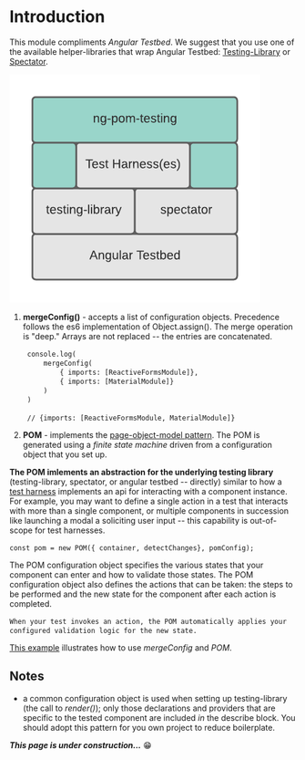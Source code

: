 # Introduction
This module compliments *Angular Testbed*.  We suggest that you use one of the available helper-libraries that wrap Angular Testbed: [Testing-Library](https://testing-library.com/docs/angular-testing-library/intro/) or [Spectator](https://netbasal.com/spectator-v4-a-powerful-tool-to-simplify-your-angular-tests-bd65a0bf317e).

![Tools](assets/tools.png)

1. **mergeConfig()** - accepts a list of configuration objects.  Precedence follows the es6 implementation of Object.assign().  The merge operation is "deep."  Arrays are not replaced -- the entries are concatenated. 


        console.log(
            mergeConfig(
                { imports: [ReactiveFormsModule]}, 
                { imports: [MaterialModule]}
            )
        )

        // {imports: [ReactiveFormsModule, MaterialModule]}

2. **POM** - implements the [page-object-model pattern](https://martinfowler.com/bliki/PageObject.html).  The POM is generated using a *finite state machine* driven from a configuration object that you set up.  

**The POM imlements an abstraction for the underlying testing library** (testing-library, spectator, or angular testbed -- directly) similar to how a [test harness](https://en.wikipedia.org/wiki/Test_harness) implements an api for interacting with a component instance.  For example, you may want to define a single action in a test that interacts with more than a single component, or multiple components in succession like launching a modal a soliciting user input -- this capability is out-of-scope for test harnesses.
    
    const pom = new POM({ container, detectChanges}, pomConfig);
    
The POM configuration object specifies the various states that your component can enter and how to validate those states.  The POM configuration object also defines the actions that can be taken: the steps to be performed and the new state for the component after each action is completed.  

    When your test invokes an action, the POM automatically applies your configured validation logic for the new state.

[This example]() illustrates how to use *mergeConfig* and *POM*. 

## Notes
- a common configuration object is used when setting up testing-library (the call to *render()*); only those declarations and providers that are specific to the tested component are included *in* the describe block.  You should adopt this pattern for you own project to reduce boilerplate.
  

***This page is under construction...*** 😁